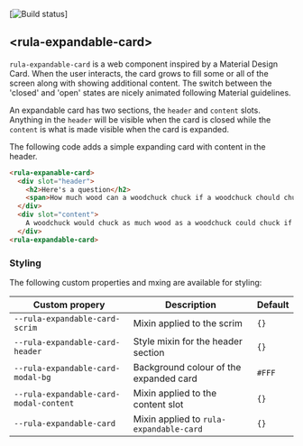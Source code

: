 [![Build status](https://travis-ci.org)]

## &lt;rula-expandable-card&gt;

`rula-expandable-card` is a web component inspired by a Material Design Card.
When the user interacts, the card grows to fill some or all of the screen along
with showing additional content.  The switch between the 'closed' and 'open'
states are nicely animated following Material guidelines.

An expandable card has two sections, the `header` and `content` slots.  Anything
in the `header` will be visible when the card is closed while the `content` is
what is made visible when the card is expanded.

The following code adds a simple expanding card with content in the header.

```html
<rula-expanable-card>
  <div slot="header">
    <h2>Here's a question</h2>
    <span>How much wood can a woodchuck chuck if a woodchuck chould chuck wood?</span>
  </div>
  <div slot="content">
    A woodchuck would chuck as much wood as a woodchuck could chuck if a woodchuck could chuck wood!
  </div>
<rula-expandable-card>
```
### Styling

The following custom properties and mxing are available for styling:

Custom propery | Description | Default
---------------|-------------|----------
`--rula-expandable-card-scrim` | Mixin applied to the scrim | `{}`
`--rula-expandable-card-header` | Style mixin for the header section | `{}`
`--rula-expandable-card-modal-bg` | Background colour of the expanded card | `#FFF`
`--rula-expandable-card-modal-content` | Mixin applied to the content slot | `{}` 
`--rula-expandable-card` | Mixin applied to `rula-expandable-card` | `{}`
